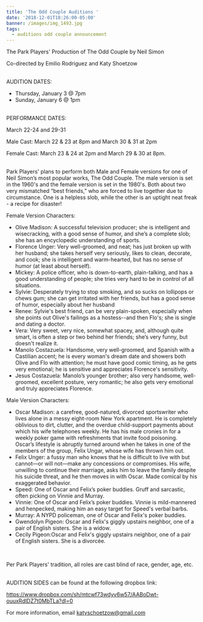 ```yaml
---
title: 'The Odd Couple Auditions '
date: '2018-12-01T18:26:00-05:00'
banner: /images/img_1493.jpg
tags:
  - auditions odd couple announcement
---
```

The Park Players' Production of The Odd Couple by Neil Simon

Co-directed by Emilio Rodriguez and Katy Shoetzow

<br>
AUDITION DATES: 

* Thursday, January 3 @ 7pm
* Sunday, January 6 @ 1pm

<br>
PERFORMANCE DATES:

March 22-24 and 29-31 

Male Cast: March 22 & 23 at 8pm and March 30 & 31 at 2pm

Female Cast: March 23 & 24 at 2pm and March 29 & 30 at 8pm.

<br>
Park Players' plans to perform both Male and Female versions for one of Neil Simon’s most popular works, The Odd Couple. The male version is set in the 1960's and the female version is set in the 1980's. Both about two very mismatched “best friends,” who are forced to live together due to circumstance. One is a helpless slob, while the other is an uptight neat freak - a recipe for disaster! 

Female Version Characters: 

* Olive Madison: A successful television producer; she is intelligent and wisecracking, with a good sense of humor, and she’s a complete slob; she has an encyclopedic understanding of sports.
* Florence Unger: Very well-groomed, and neat; has just broken up with her husband; she takes herself very seriously, likes to clean, decorate, and cook; she is intelligent and warm-hearted, but has no sense of humor (at least about herself).
* Mickey: A police officer, who is down-to-earth, plain-talking, and has a good understanding of people; she tries very hard to be in control of all situations.
* Sylvie: Desperately trying to stop smoking, and so sucks on lollipops or chews gum; she can get irritated with her friends, but has a good sense of humor, especially about her husband
* Renee: Sylvie's best friend, can be very plain-spoken, especially when she points out Olive's failings as a hostess--and then Flo's; she is single and dating a doctor.
* Vera: Very sweet, very nice, somewhat spacey, and, although quite smart, is often a step or two behind her friends; she’s very funny, but doesn't realize it.
* Manolo Costazuela: Handsome, very well-groomed, and Spanish with a Castilian accent; he is every woman's dream date and showers both Olive and Flo with attention; he must have good comic timing, as he gets very emotional; he is sensitive and appreciates Florence's sensitivity.
* Jesus Costazuela: Manolo’s younger brother; also very handsome, well-groomed, excellent posture, very romantic; he also gets very emotional and truly appreciates Florence.

Male Version Characters: 

* Oscar Madison: a carefree, good-natured, divorced sportswriter who lives alone in a messy eight-room New York apartment. He is completely oblivious to dirt, clutter, and the overdue child-support payments about which his wife telephones weekly. He has his male cronies in for a weekly poker game with refreshments that invite food poisoning. Oscar’s lifestyle is abruptly turned around when he takes in one of the members of the group, Felix Ungar, whose wife has thrown him out. 
* Felix Unger: a fussy man who knows that he is difficult to live with but cannot—or will not—make any concessions or compromises. His wife, unwilling to continue their marriage, asks him to leave the family despite his suicide threat, and he then moves in with Oscar. Made comical by his exaggerated behavior.
* Speed: One of Oscar and Felix’s poker buddies. Gruff and sarcastic, often picking on Vinnie and Murray. 
* Vinnie: One of Oscar and Felix’s poker buddies. Vinnie is mild-mannered and henpecked, making him an easy target
  for Speed's verbal barbs.
* Murray: A NYPD policeman, one of Oscar and Felix's poker buddies. 
* Gwendolyn Pigeon: Oscar and Felix's giggly upstairs neighbor, one of a pair of English sisters. She is a widow.
* Cecily Pigeon:Oscar and Felix's giggly upstairs neighbor, one of a pair of English sisters. She is a divorcée.

<br>

Per Park Players' tradition, all roles are cast blind of race, gender, age, etc.

<br>
AUDITION SIDES can be found at the following dropbox link: 

<https://www.dropbox.com/sh/mtcwf73wdyv6w57/AABoDwt-ouuxRdlDZ7t0MbTLa?dl=0>

For more information, email katyschoetzow@gmail.com
